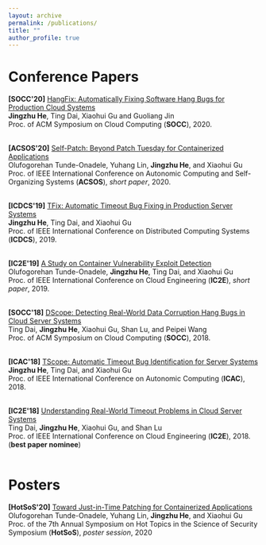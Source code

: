 ```yaml
---
layout: archive
permalink: /publications/
title: ""
author_profile: true
---
```



Conference Papers
======
<b>[SOCC'20]</b> [HangFix: Automatically Fixing Software Hang Bugs for Production Cloud Systems](https://dl.acm.org/doi/pdf/10.1145/3419111.3421288)<br/>
<b>Jingzhu He</b>, Ting Dai, Xiaohui Gu and Guoliang Jin<br/>
Proc. of ACM Symposium on Cloud Computing (<b>SOCC</b>), 2020.
<br/>
<br/>

<b>[ACSOS'20]</b> [Self-Patch: Beyond Patch Tuesday for Containerized Applications](http://dance.csc.ncsu.edu/papers/ACSOS20.pdf)<br/>
Olufogorehan Tunde-Onadele, Yuhang Lin, <b>Jingzhu He</b>, and Xiaohui Gu <br/>
Proc. of IEEE International Conference on Autonomic Computing and Self-Organizing Systems (<b>ACSOS</b>), <i>short paper</i>, 2020.
<br/>
<br/>

<b>[ICDCS'19]</b> [TFix: Automatic Timeout Bug Fixing in Production Server Systems](http://dance.csc.ncsu.edu/papers/ICDCS19.pdf)<br/>
<b>Jingzhu He</b>, Ting Dai, and Xiaohui Gu<br/>
Proc. of IEEE International Conference on Distributed Computing Systems (<b>ICDCS</b>), 2019.
<br/>
<br/>

<b>[IC2E'19]</b> [A Study on Container Vulnerability Exploit Detection](http://dance.csc.ncsu.edu/papers/IC2E19.pdf)<br/>
Olufogorehan Tunde-Onadele, <b>Jingzhu He</b>, Ting Dai, and Xiaohui Gu <br/>
Proc. of IEEE International Conference on Cloud Engineering (<b>IC2E</b>), <i>short paper</i>, 2019.
<br/>
<br/>

<b>[SOCC'18]</b> [DScope: Detecting Real-World Data Corruption Hang Bugs in Cloud Server Systems](http://dance.csc.ncsu.edu/papers/SOCC18.pdf)<br/>
Ting Dai, <b>Jingzhu He</b>, Xiaohui Gu, Shan Lu, and Peipei Wang <br/>
Proc. of ACM Symposium on Cloud Computing (<b>SOCC</b>), 2018.
<br/>
<br/>

<b>[ICAC'18]</b> [TScope: Automatic Timeout Bug Identification for Server Systems](http://dance.csc.ncsu.edu/papers/ICAC18.pdf)<br/>
<b>Jingzhu He</b>, Ting Dai, and Xiaohui Gu<br/>
Proc. of IEEE International Conference on Autonomic Computing (<b>ICAC</b>), 2018.
<br/>
<br/>

<b>[IC2E'18]</b> [Understanding Real-World Timeout Problems in Cloud Server Systems](http://dance.csc.ncsu.edu/papers/IC2E18.pdf)<br/>
Ting Dai, <b>Jingzhu He</b>, Xiaohui Gu, and Shan Lu<br/>
Proc. of IEEE International Conference on Cloud Engineering (<b>IC2E</b>), 2018. (<b>best paper nominee</b>)
<br/>
<br/>

Posters
======
<b>[HotSoS'20]</b> [Toward Just-in-Time Patching for Containerized Applications](https://dl.acm.org/doi/pdf/10.1145/3384217.3384225?casa_token=IEChjBccpaAAAAAA:KAynfQNmlxfZY4yZJNfOgquWen8Gf4wJMPaQUTsnr9mWnqZ4KoGlq8tKToLWoP7KWFkGiCT46GW9)<br/>
Olufogorehan Tunde-Onadele, Yuhang Lin, <b>Jingzhu He</b>, and Xiaohui Gu <br/>
Proc. of the 7th Annual Symposium on Hot Topics in the Science of Security Symposium (<b>HotSoS</b>), <i>poster session</i>, 2020
<br/>
<br/>

